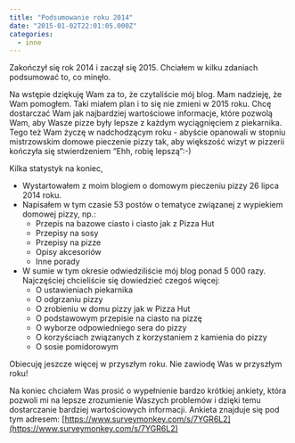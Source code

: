 ```yaml
---
title: "Podsumowanie roku 2014"
date: "2015-01-02T22:01:05.000Z"
categories: 
  - inne
---
```


Zakończył się rok 2014 i zaczął się 2015. Chciałem w kilku zdaniach podsumować to, co minęło.

Na wstępie dziękuję Wam za to, że czytaliście mój blog. Mam nadzieję, że Wam pomogłem. Taki miałem plan i to się nie zmieni w 2015 roku. Chcę dostarczać Wam jak najbardziej wartościowe informacje, które pozwolą Wam, aby Wasze pizze były lepsze z każdym wyciągnięciem z piekarnika. Tego też Wam życzę w nadchodzącym roku - abyście opanowali w stopniu mistrzowskim domowe pieczenie pizzy tak, aby większość wizyt w pizzerii kończyła się stwierdzeniem “Ehh, robię lepszą”:-)

Kilka statystyk na koniec,

- Wystartowałem z moim blogiem o domowym pieczeniu pizzy 26 lipca 2014 roku.
- Napisałem w tym czasie 53 postów o tematyce związanej z wypiekiem domowej pizzy, np.:
    - Przepis na bazowe ciasto i ciasto jak z Pizza Hut
    - Przepisy na sosy
    - Przepisy na pizze
    - Opisy akcesoriów
    - Inne porady
- W sumie w tym okresie odwiedziliście mój blog ponad 5 000 razy. Najczęściej chcieliście się dowiedzieć czegoś więcej:
    - O ustawieniach piekarnika
    - O odgrzaniu pizzy
    - O zrobieniu w domu pizzy jak w Pizza Hut
    - O podstawowym przepisie na ciasto na pizzę
    - O wyborze odpowiedniego sera do pizzy
    - O korzyściach związanych z korzystaniem z kamienia do pizzy
    - O sosie pomidorowym

Obiecuję jeszcze więcej w przyszłym roku. Nie zawiodę Was w przyszłym roku!

Na koniec chciałem Was prosić o wypełnienie bardzo krótkiej ankiety, która pozwoli mi na lepsze zrozumienie Waszych problemów i dzięki temu dostarczanie bardziej wartościowych informacji. Ankieta znajduje się pod tym adresem: [https://www.surveymonkey.com/s/7YGR6L2](https://www.surveymonkey.com/s/7YGR6L2)
